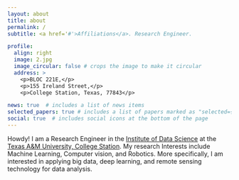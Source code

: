 ```yaml
---
layout: about
title: about
permalink: /
subtitle: <a href='#'>Affiliations</a>. Research Engineer.

profile:
  align: right
  image: 2.jpg
  image_circular: false # crops the image to make it circular
  address: >
    <p>BLOC 221E,</p>
    <p>155 Ireland Street,</p>
    <p>College Station, Texas, 77843</p>

news: true  # includes a list of news items
selected_papers: true # includes a list of papers marked as "selected={true}"
social: true  # includes social icons at the bottom of the page
---
```


Howdy! I am a Research Engineer in the [Institute of Data Science](https://tamids.tamu.edu/) at the [Texas A&M University, College Station](https://www.tamu.edu/). My research Interests include Machine Learning, Computer vision, and Robotics. More specifically, I am interested in applying big data, deep learning, and remote sensing technology for data analysis. 

